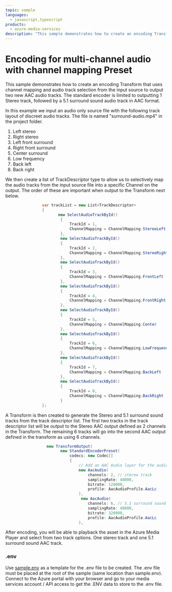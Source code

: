 ```yaml
---
topic: sample
languages:
  - javascript,typescript
products:
  - azure-media-services
description: "This sample demonstrates how to create an encoding Transform that encodes multi channel audio to 5.1 outputs and stereo."
---
```


# Encoding for multi-channel audio with channel mapping Preset

This sample demonstrates how to create an encoding Transform that uses channel mapping and audio track selection from the input source to output two new AAC audio tracks.
The standard encoder is limited to outputting 1 Stereo track, followed by a 5.1 surround sound audio track in AAC format.

In this example we input an audio only source file with the following track layout of discreet audio tracks. The file is named "surround-audio.mp4" in the project folder.

1) Left stereo
2) Right stereo
3) Left front surround
4) Right front surround
5) Center surround
6) Low frequency
7) Back left
8) Back right

We then create a list of TrackDescriptor type to allow us to selectively map the audio tracks from the input source file into a specific Channel on the output.  The order of these are important when output to the Transform next below.

```csharp
                var trackList = new List<TrackDescriptor>
                {
                       new SelectAudioTrackById()
                        {
                            TrackId = 1,
                            ChannelMapping = ChannelMapping.StereoLeft
                        },
                        new SelectAudioTrackById()
                        {
                            TrackId = 2,
                            ChannelMapping = ChannelMapping.StereoRight
                        },
                        new SelectAudioTrackById()
                        {
                            TrackId = 3,
                            ChannelMapping = ChannelMapping.FrontLeft
                        },
                        new SelectAudioTrackById()
                        {
                            TrackId = 4,
                            ChannelMapping = ChannelMapping.FrontRight
                        },
                        new SelectAudioTrackById()
                        {
                            TrackId = 5,
                            ChannelMapping = ChannelMapping.Center
                        },
                        new SelectAudioTrackById()
                        {
                            TrackId = 6,
                            ChannelMapping = ChannelMapping.LowFrequencyEffects
                        },
                        new SelectAudioTrackById()
                        {
                            TrackId = 7,
                            ChannelMapping = ChannelMapping.BackLeft
                        },
                        new SelectAudioTrackById()
                        {
                            TrackId = 8,
                            ChannelMapping = ChannelMapping.BackRight
                        }
                };
```

A Transform is then created to generate the Stereo and 5.1 surround sound tracks from the track descriptor list. The first two tracks in the track descriptor list will be output to the Stereo AAC output defined as 2 channels in the Transform. The remaining 6 tracks will go into the second AAC output defined in the transform as using 6 channels.

```csharp
                  new TransformOutput(
                        new StandardEncoderPreset(
                            codecs: new Codec[]
                            {
                                // Add an AAC Audio layer for the audio encoding of the Stereo tracks to be mapped to.
                                new AacAudio(
                                    channels: 2, // stereo track
                                    samplingRate: 48000,
                                    bitrate: 128000,
                                    profile: AacAudioProfile.AacLc
                                ),
                                 new AacAudio(
                                    channels: 6, // 5.1 surround sound track 
                                    samplingRate: 48000,
                                    bitrate: 320000,
                                    profile: AacAudioProfile.AacLc
                                ),
```

After encoding, you will be able to playback the asset in the Azure Media Player and select from two track options.  One stereo track and one 5.1 surround sound AAC track.

### .env

Use [sample.env](../../sample.env) as a template for the .env file to be created. The .env file must be placed at the root of the sample (same location than sample.env).
Connect to the Azure portal with your browser and go to your media services account / API access to get the .ENV data to store to the .env file.
